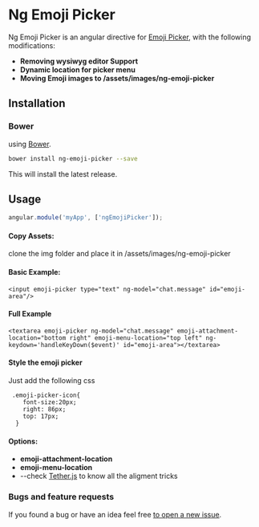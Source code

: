 Ng Emoji Picker
======================

Ng Emoji Picker is an angular directive for [Emoji Picker](https://github.com/OneSignal/emoji-picker), with the following modifications:

* **Removing wysiwyg editor Support**
* **Dynamic location for picker menu**
* **Moving Emoji images to /assets/images/ng-emoji-picker**


Installation
------------

### Bower
using [Bower](http://bower.io/).

```bash
bower install ng-emoji-picker --save
```

This will install the latest release.




Usage
-----
```javascript
angular.module('myApp', ['ngEmojiPicker']);
```
#### Copy Assets:
clone the img folder and place it in /assets/images/ng-emoji-picker

#### Basic Example:
```
<input emoji-picker type="text" ng-model="chat.message" id="emoji-area"/>
```

#### Full Example
```
<textarea emoji-picker ng-model="chat.message" emoji-attachment-location="bottom right" emoji-menu-location="top left" ng-keydown='handleKeyDown($event)' id="emoji-area"></textarea>
```
#### Style the emoji picker
Just add the following css 
```
 .emoji-picker-icon{
    font-size:20px;
    right: 86px;
    top: 17px;
  }
```

#### Options:
* **emoji-attachment-location**
* **emoji-menu-location**
* --check [Tether.js](http://tether.io/) to know all the aligment tricks


### Bugs and feature requests
If you found a bug or have an idea feel free [to open a new issue](https://github.com/kimooz/ng-emoji-picker/issues/new).

```
